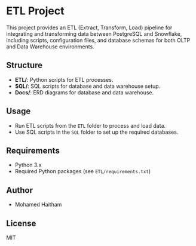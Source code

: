 # ETL Project

This project provides an ETL (Extract, Transform, Load) pipeline for integrating and transforming data between PostgreSQL and Snowflake, including scripts, configuration files, and database schemas for both OLTP and Data Warehouse environments.

## Structure
- **ETL/**: Python scripts for ETL processes.
- **SQL/**: SQL scripts for database and data warehouse setup.
- **Docs/**: ERD diagrams for database and data warehouse.

## Usage
- Run ETL scripts from the `ETL` folder to process and load data.
- Use SQL scripts in the `SQL` folder to set up the required databases.

## Requirements
- Python 3.x
- Required Python packages (see `ETL/requirements.txt`)

## Author
- Mohamed Haitham

## License
MIT
